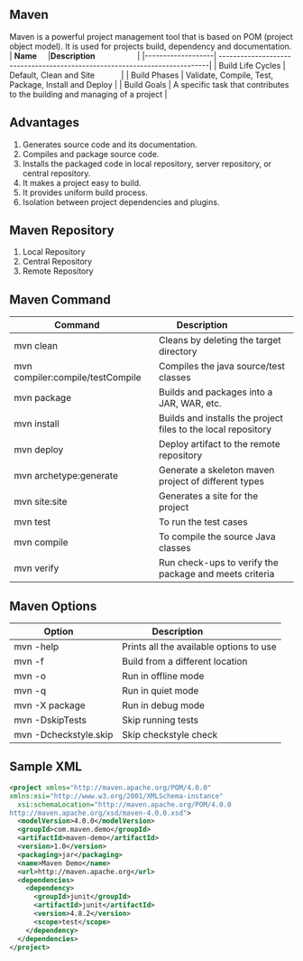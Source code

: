 ## Maven
Maven is a powerful project management tool that is based on POM (project object model). It is used for projects build, dependency and documentation.
| **Name**          |**Description**                                                             |
|-------------------| ---------------------------------------------------------------------------|
| Build Life Cycles | Default, Clean and Site                                                    |
| Build Phases      | Validate, Compile, Test, Package, Install and Deploy                       |
| Build Goals       | A specific task that contributes to the building and managing of a project |

## Advantages
1. Generates source code and its documentation.
2. Compiles and package source code.
3. Installs the packaged code in local repository, server repository, or central repository.
4. It makes a project easy to build.
5. It provides uniform build process.
6. Isolation between project dependencies and plugins.

## Maven Repository
1. Local Repository
2. Central Repository
3. Remote Repository

## Maven Command
| **Command**                      |**Description**                                                |
|----------------------------------| --------------------------------------------------------------|
| mvn clean                        | Cleans by deleting the target directory                       |
| mvn compiler:compile/testCompile | Compiles the java source/test classes                         |
| mvn package                      | Builds and packages into a JAR, WAR, etc.                     |
| mvn install                      | Builds and installs the project files to the local repository |
| mvn deploy                       | Deploy artifact to the remote repository                      |
| mvn archetype:generate           | Generate a skeleton maven project of different types          |
| mvn site:site                    | Generates a site for the project                              |
| mvn test                         | To run the test cases                                         |
| mvn compile                      | To compile the source Java classes                            |
| mvn verify                       | Run check-ups to verify the package and meets criteria        |

## Maven Options
| **Option**            |**Description**                          |
|-----------------------| ----------------------------------------|
| mvn -help             | Prints all the available options to use |
| mvn -f                | Build from a different location         |
| mvn -o                | Run in offline mode                     |
| mvn -q                | Run in quiet mode                       |
| mvn -X package        | Run in debug mode                       |
| mvn -DskipTests       | Skip running tests                      |
| mvn -Dcheckstyle.skip | Skip checkstyle check                   |

## Sample XML
```xml
<project xmlns="http://maven.apache.org/POM/4.0.0"   
xmlns:xsi="http://www.w3.org/2001/XMLSchema-instance"  
  xsi:schemaLocation="http://maven.apache.org/POM/4.0.0   
http://maven.apache.org/xsd/maven-4.0.0.xsd">
  <modelVersion>4.0.0</modelVersion>
  <groupId>com.maven.demo</groupId>  
  <artifactId>maven-demo</artifactId>  
  <version>1.0</version>  
  <packaging>jar</packaging>  
  <name>Maven Demo</name>  
  <url>http://maven.apache.org</url>  
  <dependencies>  
    <dependency>  
      <groupId>junit</groupId>  
      <artifactId>junit</artifactId>  
      <version>4.8.2</version>  
      <scope>test</scope>  
    </dependency>  
  </dependencies>  
</project>  
```
